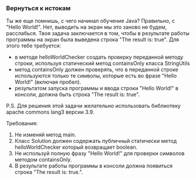 
### Вернуться к истокам

Ты же еще помнишь, с чего начинал обучение Java? Правильно, с "Hello World!". Нет, выводить на экран мы это заново не будем, расслабься.
Твоя задача заключается в том, чтобы в результате работы программы на экран была выведена строка "The result is: true".
Для этого тебе требуется:
- в методе helloWorldChecker создать проверку переданной методу строки, используя статический метод containsOnly класса StringUtils
- метод containsOnly должен проверять, что в переданной строке используются только те символы, которые есть во фразе "Hello World!" (включая пробел).
- результатом запуска программы и ввода строки "Hello World!" в консоли, должна быть строка "The result is: true".

P.S. Для решения этой задачи желательно использовать библиотеку apache commons lang3 версии 3.9.


Требования:
1.	Не изменяй метод main.
2.	Класс Solution должен содержать публичный статически метод helloWorldChecker который возвращает boolean.
3.	Не используй полную фразу "Hello World!" для проверки символов методом containsOnly.
4.	В результате работы программы в консоли должна появиться строка "The result is: true.".


